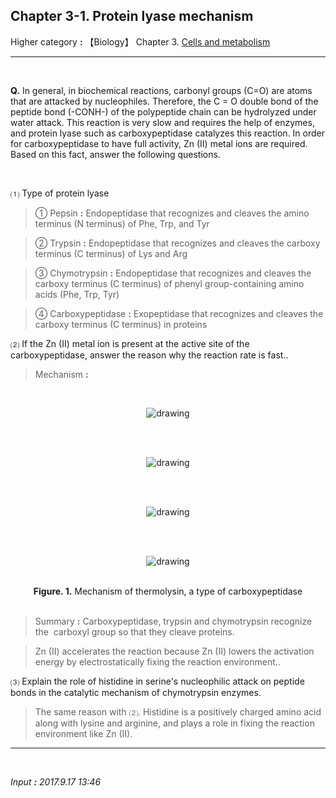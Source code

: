 ## **Chapter 3-1. Protein lyase mechanism**

Higher category **:** 【Biology】 Chapter 3. [Cells and metabolism](https://jb243.github.io/pages/69) 

---

<br>

**Q.** In general, in biochemical reactions, carbonyl groups (C=O) are atoms that are attacked by nucleophiles. Therefore, the C = O double bond of the peptide bond (-CONH-) of the polypeptide chain can be hydrolyzed under water attack. This reaction is very slow and requires the help of enzymes, and protein lyase such as carboxypeptidase catalyzes this reaction. In order for carboxypeptidase to have full activity, Zn (II) metal ions are required. Based on this fact, answer the following questions.

<br>

⑴ Type of protein lyase

> ① Pepsin **:** Endopeptidase that recognizes and cleaves the amino terminus (N terminus) of Phe, Trp, and Tyr

> ② Trypsin **:** Endopeptidase that recognizes and cleaves the carboxy terminus (C terminus) of Lys and Arg

> ③ Chymotrypsin **:** Endopeptidase that recognizes and cleaves the carboxy terminus (C terminus) of phenyl group-containing amino acids (Phe, Trp, Tyr)

> ④ Carboxypeptidase **:** Exopeptidase that recognizes and cleaves the carboxy terminus (C terminus) in proteins

⑵ If the Zn (II) metal ion is present at the active site of the carboxypeptidase, answer the reason why the reaction rate is fast..

> Mechanism **:**  

<br><center><img src="https://img1.daumcdn.net/thumb/R1280x0/?scode=mtistory2&fname=https://blog.kakaocdn.net/dn/dh6LwH/btrzZ5sCIBL/7ZX6Qy9MCBGqIf4rKsBQkK/img.png" alt="drawing" /></center><br>

<br><center><img src="https://img1.daumcdn.net/thumb/R1280x0/?scode=mtistory2&fname=https://blog.kakaocdn.net/dn/csSuDu/btrzZyV6jR4/RJnQuiU1Mq7Z4UfkXZBkY0/img.png" alt="drawing" /></center><br>

<br><center><img src="https://img1.daumcdn.net/thumb/R1280x0/?scode=mtistory2&fname=https://blog.kakaocdn.net/dn/bZPjwg/btrzZzgpIhu/bKvq8zmUMV64SnoleRSjE1/img.png" alt="drawing" /></center><br>

<br><center><img src="https://img1.daumcdn.net/thumb/R1280x0/?scode=mtistory2&fname=https://blog.kakaocdn.net/dn/cGb5Ov/btrz1laFofX/KTGvKemMKPFMX0rtRTEEbk/img.png" alt="drawing" /></center><br>

<center><b>Figure. 1.</b> Mechanism of thermolysin, a type of carboxypeptidase</center>

<br>

> Summary **:** Carboxypeptidase, trypsin and chymotrypsin recognize the  carboxyl group so that they cleave proteins.

> Zn (II) accelerates the reaction because Zn (II) lowers the activation energy by electrostatically fixing the reaction environment..

⑶ Explain the role of histidine in serine's nucleophilic attack on peptide bonds in the catalytic mechanism of chymotrypsin enzymes.

> The same reason with ⑵. Histidine is a positively charged amino acid along with lysine and arginine, and plays a role in fixing the reaction environment like Zn (II).  

---

<br>

*Input **:** 2017.9.17 13:46*
